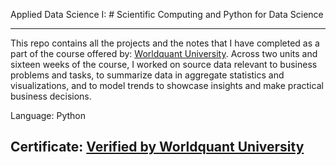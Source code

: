 Applied Data Science I: # Scientific Computing and Python for Data Science
**********************************************************

This repo contains all the projects and the notes that I have completed as a part of the course offered by: [Worldquant University](https://wqu-apply.thedataincubator.com/). 
Across two units and sixteen weeks of the course, I worked on source data relevant to business problems and tasks, to summarize data in aggregate statistics and visualizations, and to model trends to showcase insights and make practical business decisions.

Language: Python

## Certificate:  [Verified by Worldquant University ](https://)
